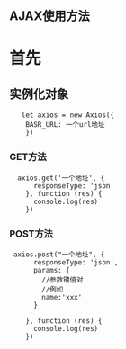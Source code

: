 ## AJAX使用方法



# 首先 
## 实例化对象
```
   let axios = new Axios({
    BASR_URL: 一个url地址
    })
```
### GET方法
```
  axios.get('一个地址', {
      responseType: 'json'
    }, function (res) {
      console.log(res)
    })
```

### POST方法

```
 axios.post("一个地址", {
      responseType: 'json',
      params: {
        //参数键值对
        //例如
        name:'xxx'
      }

    }, function (res) {
      console.log(res)
    })
```
